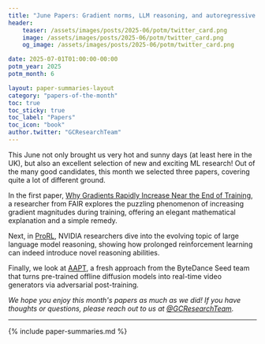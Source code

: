 ```yaml
---
title: "June Papers: Gradient norms, LLM reasoning, and autoregressive video generation"
header:
    teaser: /assets/images/posts/2025-06/potm/twitter_card.png
    image: /assets/images/posts/2025-06/potm/twitter_card.png
    og_image: /assets/images/posts/2025-06/potm/twitter_card.png

date: 2025-07-01T01:00:00-00:00
potm_year: 2025
potm_month: 6

layout: paper-summaries-layout
category: "papers-of-the-month"
toc: true
toc_sticky: true
toc_label: "Papers"
toc_icon: "book"
author.twitter: "GCResearchTeam"
---
```


This June not only brought us very hot and sunny days (at least here in the UK), but also an excellent selection of new and exciting ML research! Out of the many good candidates, this month we selected three papers, covering quite a lot of different ground.

In the first paper, [Why Gradients Rapidly Increase Near the End of Training](#why-gradients-rapidly-increase-near-the-end-of-training), a researcher from FAIR explores the puzzling phenomenon of increasing gradient magnitudes during training, offering an elegant mathematical explanation and a simple remedy.

Next, in [ProRL](#prorl-prolonged-reinforcement-learning-expands-reasoning-boundaries-in-large-language-models), NVIDIA researchers dive into the evolving topic of large language model reasoning, showing how prolonged reinforcement learning can indeed introduce novel reasoning abilities.

Finally, we look at [AAPT](#autoregressive-adversarial-post-training-for-real-time-interactive-video-generation), a fresh approach from the ByteDance Seed team that turns pre-trained offline diffusion models into real-time video generators via adversarial post-training.

*We hope you enjoy this month's papers as much as we did! If you have thoughts or questions, please reach out to us at [@GCResearchTeam](https://x.com/GCResearchTeam).*

---

{% include paper-summaries.md %}
